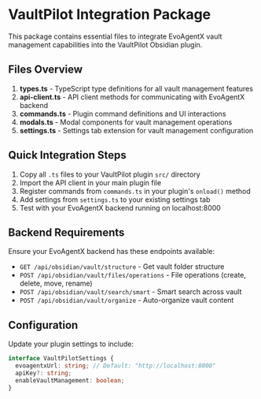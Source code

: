 # VaultPilot Integration Package

This package contains essential files to integrate EvoAgentX vault management capabilities into the VaultPilot Obsidian plugin.

## Files Overview

1. **types.ts** - TypeScript type definitions for all vault management features
2. **api-client.ts** - API client methods for communicating with EvoAgentX backend
3. **commands.ts** - Plugin command definitions and UI interactions
4. **modals.ts** - Modal components for vault management operations
5. **settings.ts** - Settings tab extension for vault management configuration

## Quick Integration Steps

1. Copy all `.ts` files to your VaultPilot plugin `src/` directory
2. Import the API client in your main plugin file
3. Register commands from `commands.ts` in your plugin's `onload()` method
4. Add settings from `settings.ts` to your existing settings tab
5. Test with your EvoAgentX backend running on localhost:8000

## Backend Requirements

Ensure your EvoAgentX backend has these endpoints available:
- `GET /api/obsidian/vault/structure` - Get vault folder structure
- `POST /api/obsidian/vault/files/operations` - File operations (create, delete, move, rename)
- `POST /api/obsidian/vault/search/smart` - Smart search across vault
- `POST /api/obsidian/vault/organize` - Auto-organize vault content

## Configuration

Update your plugin settings to include:
```typescript
interface VaultPilotSettings {
  evoagentxUrl: string; // Default: "http://localhost:8000"
  apiKey?: string;
  enableVaultManagement: boolean;
}
```
